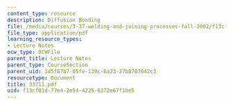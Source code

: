 ```yaml
---
content_type: resource
description: Diffusion Bonding
file: /media/courses/3-37-welding-and-joining-processes-fall-2002/f13cf01d77e42e5442256372e67f1be5_33711.pdf
file_type: application/pdf
learning_resource_types:
- Lecture Notes
ocw_type: OCWFile
parent_title: Lecture Notes
parent_type: CourseSection
parent_uid: 1d5f87b7-05fe-139c-6a23-27b8707042c3
resourcetype: Document
title: 33711.pdf
uid: f13cf01d-77e4-2e54-4225-6372e67f1be5
---
```

